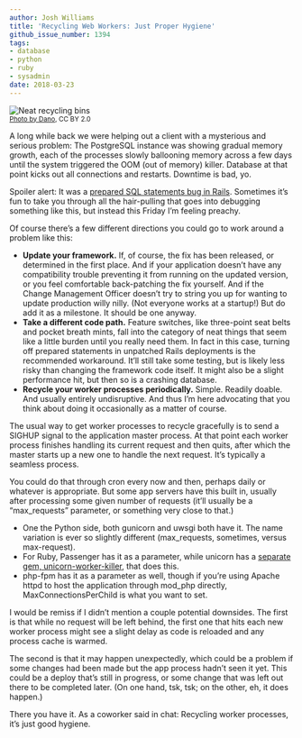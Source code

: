 ```yaml
---
author: Josh Williams
title: 'Recycling Web Workers: Just Proper Hygiene'
github_issue_number: 1394
tags:
- database
- python
- ruby
- sysadmin
date: 2018-03-23
---
```


<img src="/blog/2018/03/recycling_web_workers/recycling.jpg" alt="Neat recycling bins"><br/>
<small>[Photo by Dano](https://www.flickr.com/photos/mukluk/441228222/), CC BY 2.0</small>

A long while back we were helping out a client with a mysterious and serious problem: The PostgreSQL instance was showing gradual memory growth, each of the processes slowly ballooning memory across a few days until the system triggered the OOM (out of memory) killer. Database at that point kicks out all connections and restarts. Downtime is bad, yo.

Spoiler alert: It was a [prepared SQL statements bug in Rails](https://github.com/rails/rails/issues/14645). Sometimes it’s fun to take you through all the hair-pulling that goes into debugging something like this, but instead this Friday I’m feeling preachy.

Of course there’s a few different directions you could go to work around a problem like this:

- **Update your framework.** If, of course, the fix has been released, or determined in the first place. And if your application doesn’t have any compatibility trouble preventing it from running on the updated version, or you feel comfortable back-patching the fix yourself. And if the Change Management Officer doesn’t try to string you up for wanting to update production willy nilly. (Not everyone works at a startup!) But do add it as a milestone. It should be one anyway.
- **Take a different code path.** Feature switches, like three-point seat belts and pocket breath mints, fall into the category of neat things that seem like a little burden until you really need them. In fact in this case, turning off prepared statements in unpatched Rails deployments is the recommended workaround. It’ll still take some testing, but is likely less risky than changing the framework code itself. It might also be a slight performance hit, but then so is a crashing database.
- **Recycle your worker processes periodically.** Simple. Readily doable. And usually entirely undisruptive. And thus I’m here advocating that you think about doing it occasionally as a matter of course.

The usual way to get worker processes to recycle gracefully is to send a SIGHUP signal to the application master process. At that point each worker process finishes handling its current request and then quits, after which the master starts up a new one to handle the next request. It’s typically a seamless process.

You could do that through cron every now and then, perhaps daily or whatever is appropriate. But some app servers have this built in, usually after processing some given number of requests (it’ll usually be a “max\_requests” parameter, or something very close to that.)

- One the Python side, both gunicorn and uwsgi both have it. The name variation is ever so slightly different (max\_requests, sometimes, versus max-request).
- For Ruby, Passenger has it as a parameter, while unicorn has a [separate gem, unicorn-worker-killer](https://rubygems.org/gems/unicorn-worker-killer), that does this.
- php-fpm has it as a parameter as well, though if you’re using Apache httpd to host the application through mod\_php directly, MaxConnectionsPerChild is what you want to set.

I would be remiss if I didn’t mention a couple potential downsides. The first is that while no request will be left behind, the first one that hits each new worker process might see a slight delay as code is reloaded and any process cache is warmed.

The second is that it may happen unexpectedly, which could be a problem if some changes had been made but the app process hadn’t seen it yet. This could be a deploy that’s still in progress, or some change that was left out there to be completed later. (On one hand, tsk, tsk; on the other, eh, it does happen.)

There you have it. As a coworker said in chat: Recycling worker processes, it’s just good hygiene.
